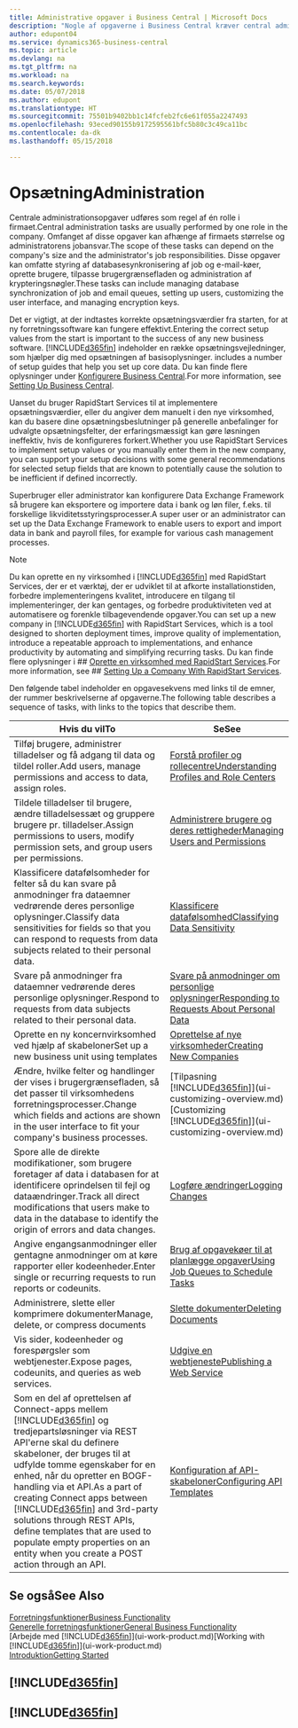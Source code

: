 ```yaml
---
title: Administrative opgaver i Business Central | Microsoft Docs
description: "Nogle af opgaverne i Business Central kræver central administration og installation. Se, hvilke opgaver det er, og få at vide, hvad du skal gøre."
author: edupont04
ms.service: dynamics365-business-central
ms.topic: article
ms.devlang: na
ms.tgt_pltfrm: na
ms.workload: na
ms.search.keywords: 
ms.date: 05/07/2018
ms.author: edupont
ms.translationtype: HT
ms.sourcegitcommit: 75501b9402bb1c14fcfeb2fc6e61f055a2247493
ms.openlocfilehash: 93eced90155b9172595561bfc5b80c3c49ca11bc
ms.contentlocale: da-dk
ms.lasthandoff: 05/15/2018

---
```

# <a name="administration"></a><span data-ttu-id="3d66c-104">Opsætning</span><span class="sxs-lookup"><span data-stu-id="3d66c-104">Administration</span></span>
<span data-ttu-id="3d66c-105">Centrale administrationsopgaver udføres som regel af én rolle i firmaet.</span><span class="sxs-lookup"><span data-stu-id="3d66c-105">Central administration tasks are usually performed by one role in the company.</span></span> <span data-ttu-id="3d66c-106">Omfanget af disse opgaver kan afhænge af firmaets størrelse og administratorens jobansvar.</span><span class="sxs-lookup"><span data-stu-id="3d66c-106">The scope of these tasks can depend on the company's size and the administrator's job responsibilities.</span></span> <span data-ttu-id="3d66c-107">Disse opgaver kan omfatte styring af databasesynkronisering af job og e-mail-køer, oprette brugere, tilpasse brugergrænsefladen og administration af krypteringsnøgler.</span><span class="sxs-lookup"><span data-stu-id="3d66c-107">These tasks can include managing database synchronization of job and email queues, setting up users, customizing the user interface, and managing encryption keys.</span></span>  

<span data-ttu-id="3d66c-108">Det er vigtigt, at der indtastes korrekte opsætningsværdier fra starten, for at ny forretningssoftware kan fungere effektivt.</span><span class="sxs-lookup"><span data-stu-id="3d66c-108">Entering the correct setup values from the start is important to the success of any new business software.</span></span> [!INCLUDE[d365fin](includes/d365fin_md.md)]<span data-ttu-id="3d66c-109"> indeholder en række opsætningsvejledninger, som hjælper dig med opsætningen af basisoplysninger.</span><span class="sxs-lookup"><span data-stu-id="3d66c-109"> includes a number of setup guides that help you set up core data.</span></span> <span data-ttu-id="3d66c-110">Du kan finde flere oplysninger under [Konfigurere Business Central](setup.md).</span><span class="sxs-lookup"><span data-stu-id="3d66c-110">For more information, see [Setting Up Business Central](setup.md).</span></span>

<span data-ttu-id="3d66c-111">Uanset du bruger RapidStart Services til at implementere opsætningsværdier, eller du angiver dem manuelt i den nye virksomhed, kan du basere dine opsætningsbeslutninger på generelle anbefalinger for udvalgte opsætningsfelter, der erfaringsmæssigt kan gøre løsningen ineffektiv, hvis de konfigureres forkert.</span><span class="sxs-lookup"><span data-stu-id="3d66c-111">Whether you use RapidStart Services to implement setup values or you manually enter them in the new company, you can support your setup decisions with some general recommendations for selected setup fields that are known to potentially cause the solution to be inefficient if defined incorrectly.</span></span>  

<span data-ttu-id="3d66c-112">Superbruger eller administrator kan konfigurere Data Exchange Framework så brugere kan eksportere og importere data i bank og løn filer, f.eks. til forskellige likviditetsstyringsprocesser.</span><span class="sxs-lookup"><span data-stu-id="3d66c-112">A super user or an administrator can set up the Data Exchange Framework to enable users to export and import data in bank and payroll files, for example for various cash management processes.</span></span>

> [!NOTE]
> <span data-ttu-id="3d66c-113">Du kan oprette en ny virksomhed i [!INCLUDE[d365fin](includes/d365fin_md.md)] med RapidStart Services, der er et værktøj, der er udviklet til at afkorte installationstiden, forbedre implementeringens kvalitet, introducere en tilgang til implementeringer, der kan gentages, og forbedre produktiviteten ved at automatisere og forenkle tilbagevendende opgaver.</span><span class="sxs-lookup"><span data-stu-id="3d66c-113">You can set up a new company in [!INCLUDE[d365fin](includes/d365fin_md.md)] with RapidStart Services, which is a tool designed to shorten deployment times, improve quality of implementation, introduce a repeatable approach to implementations, and enhance productivity by automating and simplifying recurring tasks.</span></span> <span data-ttu-id="3d66c-114">Du kan finde flere oplysninger i ## [Oprette en virksomhed med RapidStart Services](admin-set-up-a-company-with-rapidstart.md).</span><span class="sxs-lookup"><span data-stu-id="3d66c-114">For more information, see ## [Setting Up a Company With RapidStart Services](admin-set-up-a-company-with-rapidstart.md).</span></span>

<span data-ttu-id="3d66c-115">Den følgende tabel indeholder en opgavesekvens med links til de emner, der rummer beskrivelserne af opgaverne.</span><span class="sxs-lookup"><span data-stu-id="3d66c-115">The following table describes a sequence of tasks, with links to the topics that describe them.</span></span>   

|<span data-ttu-id="3d66c-116">**Hvis du vil**</span><span class="sxs-lookup"><span data-stu-id="3d66c-116">**To**</span></span>|<span data-ttu-id="3d66c-117">**Se**</span><span class="sxs-lookup"><span data-stu-id="3d66c-117">**See**</span></span>|  
|------------|-------------|  
|<span data-ttu-id="3d66c-118">Tilføj brugere, administrer tilladelser og få adgang til data og tildel roller.</span><span class="sxs-lookup"><span data-stu-id="3d66c-118">Add users, manage permissions and access to data, assign roles.</span></span>|[<span data-ttu-id="3d66c-119">Forstå profiler og rollecentre</span><span class="sxs-lookup"><span data-stu-id="3d66c-119">Understanding Profiles and Role Centers</span></span>](admin-users-profiles-roles.md)|  
|<span data-ttu-id="3d66c-120">Tildele tilladelser til brugere, ændre tilladelsessæt og gruppere brugere pr. tilladelser.</span><span class="sxs-lookup"><span data-stu-id="3d66c-120">Assign permissions to users, modify permission sets, and group users per permissions.</span></span>|[<span data-ttu-id="3d66c-121">Administrere brugere og deres rettigheder</span><span class="sxs-lookup"><span data-stu-id="3d66c-121">Managing Users and Permissions</span></span>](ui-how-users-permissions.md)|
|<span data-ttu-id="3d66c-122">Klassificere datafølsomheder for felter så du kan svare på anmodninger fra dataemner vedrørende deres personlige oplysninger.</span><span class="sxs-lookup"><span data-stu-id="3d66c-122">Classify data sensitivities for fields so that you can respond to requests from data subjects related to their personal data.</span></span>|[<span data-ttu-id="3d66c-123">Klassificere datafølsomhed</span><span class="sxs-lookup"><span data-stu-id="3d66c-123">Classifying Data Sensitivity</span></span>](admin-classifying-data-sensitivity.md)|
|<span data-ttu-id="3d66c-124">Svare på anmodninger fra dataemner vedrørende deres personlige oplysninger.</span><span class="sxs-lookup"><span data-stu-id="3d66c-124">Respond to requests from data subjects related to their personal data.</span></span>|[<span data-ttu-id="3d66c-125">Svare på anmodninger om personlige oplysninger</span><span class="sxs-lookup"><span data-stu-id="3d66c-125">Responding to Requests About Personal Data</span></span>](admin-responding-to-requests-about-personal-data.md)|
|<span data-ttu-id="3d66c-126">Oprette en ny koncernvirksomhed ved hjælp af skabeloner</span><span class="sxs-lookup"><span data-stu-id="3d66c-126">Set up a new business unit using templates</span></span>|[<span data-ttu-id="3d66c-127">Oprettelse af nye virksomheder</span><span class="sxs-lookup"><span data-stu-id="3d66c-127">Creating New Companies</span></span>](about-new-company.md)|
|<span data-ttu-id="3d66c-128">Ændre, hvilke felter og handlinger der vises i brugergrænsefladen, så det passer til virksomhedens forretningsprocesser.</span><span class="sxs-lookup"><span data-stu-id="3d66c-128">Change which fields and actions are shown in the user interface to fit your company's business processes.</span></span> |<span data-ttu-id="3d66c-129">[Tilpasning [!INCLUDE[d365fin](includes/d365fin_md.md)]](ui-customizing-overview.md)</span><span class="sxs-lookup"><span data-stu-id="3d66c-129">[Customizing [!INCLUDE[d365fin](includes/d365fin_md.md)]](ui-customizing-overview.md)</span></span> |
|<span data-ttu-id="3d66c-130">Spore alle de direkte modifikationer, som brugere foretager af data i databasen for at identificere oprindelsen til fejl og dataændringer.</span><span class="sxs-lookup"><span data-stu-id="3d66c-130">Track all direct modifications that users make to data in the database to identify the origin of errors and data changes.</span></span>|[<span data-ttu-id="3d66c-131">Logføre ændringer</span><span class="sxs-lookup"><span data-stu-id="3d66c-131">Logging Changes</span></span>](across-log-changes.md)|  
|<span data-ttu-id="3d66c-132">Angive engangsanmodninger eller gentagne anmodninger om at køre rapporter eller kodeenheder.</span><span class="sxs-lookup"><span data-stu-id="3d66c-132">Enter single or recurring requests to run reports or codeunits.</span></span>|[<span data-ttu-id="3d66c-133">Brug af opgavekøer til at planlægge opgaver</span><span class="sxs-lookup"><span data-stu-id="3d66c-133">Using Job Queues to Schedule Tasks</span></span>](admin-job-queues-schedule-tasks.md)|  
|<span data-ttu-id="3d66c-134">Administrere, slette eller komprimere dokumenter</span><span class="sxs-lookup"><span data-stu-id="3d66c-134">Manage, delete, or compress documents</span></span>|[<span data-ttu-id="3d66c-135">Slette dokumenter</span><span class="sxs-lookup"><span data-stu-id="3d66c-135">Deleting Documents</span></span>](admin-manage-documents.md)|  
|<span data-ttu-id="3d66c-136">Vis sider, kodeenheder og forespørgsler som webtjenester.</span><span class="sxs-lookup"><span data-stu-id="3d66c-136">Expose pages, codeunits, and queries as web services.</span></span>|[<span data-ttu-id="3d66c-137">Udgive en webtjeneste</span><span class="sxs-lookup"><span data-stu-id="3d66c-137">Publishing a Web Service</span></span>](across-how-publish-web-service.md)|
|<span data-ttu-id="3d66c-138">Som en del af oprettelsen af Connect-apps mellem [!INCLUDE[d365fin](includes/d365fin_md.md)] og tredjepartsløsninger via REST API'erne skal du definere skabeloner, der bruges til at udfylde tomme egenskaber for en enhed, når du opretter en BOGF-handling via et API.</span><span class="sxs-lookup"><span data-stu-id="3d66c-138">As a part of creating Connect apps between [!INCLUDE[d365fin](includes/d365fin_md.md)] and 3rd-party solutions through REST APIs, define templates that are used to populate empty properties on an entity when you create a POST action through an API.</span></span>|[<span data-ttu-id="3d66c-139">Konfiguration af API-skabeloner</span><span class="sxs-lookup"><span data-stu-id="3d66c-139">Configuring API Templates</span></span>](admin-configuring-api-template.md)|

## <a name="see-also"></a><span data-ttu-id="3d66c-140">Se også</span><span class="sxs-lookup"><span data-stu-id="3d66c-140">See Also</span></span>
[<span data-ttu-id="3d66c-141">Forretningsfunktioner</span><span class="sxs-lookup"><span data-stu-id="3d66c-141">Business Functionality</span></span>](across-business-functionality.md)  
[<span data-ttu-id="3d66c-142">Generelle forretningsfunktioner</span><span class="sxs-lookup"><span data-stu-id="3d66c-142">General Business Functionality</span></span>](ui-across-business-areas.md)  
<span data-ttu-id="3d66c-143">[Arbejde med [!INCLUDE[d365fin](includes/d365fin_md.md)]](ui-work-product.md)</span><span class="sxs-lookup"><span data-stu-id="3d66c-143">[Working with [!INCLUDE[d365fin](includes/d365fin_md.md)]](ui-work-product.md)</span></span>  
[<span data-ttu-id="3d66c-144">Introduktion</span><span class="sxs-lookup"><span data-stu-id="3d66c-144">Getting Started</span></span>](product-get-started.md)    

## [!INCLUDE[d365fin](includes/free_trial_md.md)]  
## [!INCLUDE[d365fin](includes/training_link_md.md)]

